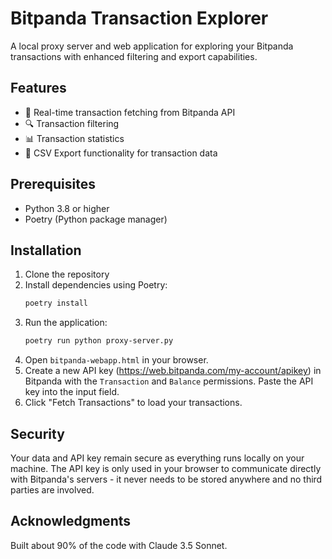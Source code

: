 # Bitpanda Transaction Explorer

A local proxy server and web application for exploring your Bitpanda transactions with enhanced filtering and export capabilities.

## Features

- 🔄 Real-time transaction fetching from Bitpanda API
- 🔍 Transaction filtering
- 📊 Transaction statistics
- 💾 CSV Export functionality for transaction data

## Prerequisites

- Python 3.8 or higher
- Poetry (Python package manager)

## Installation

1. Clone the repository
2. Install dependencies using Poetry:
   ```bash
   poetry install
   ```
3. Run the application:
   ```bash
   poetry run python proxy-server.py
   ```
4. Open `bitpanda-webapp.html` in your browser.
5. Create a new API key (https://web.bitpanda.com/my-account/apikey) in Bitpanda with the `Transaction` and `Balance` permissions. Paste the API key into the input field.
6. Click "Fetch Transactions" to load your transactions.

## Security

Your data and API key remain secure as everything runs locally on your machine. The API key is only used in your browser to communicate directly with Bitpanda's servers - it never needs to be stored anywhere and no third parties are involved.


## Acknowledgments

Built about 90% of the code with Claude 3.5 Sonnet.